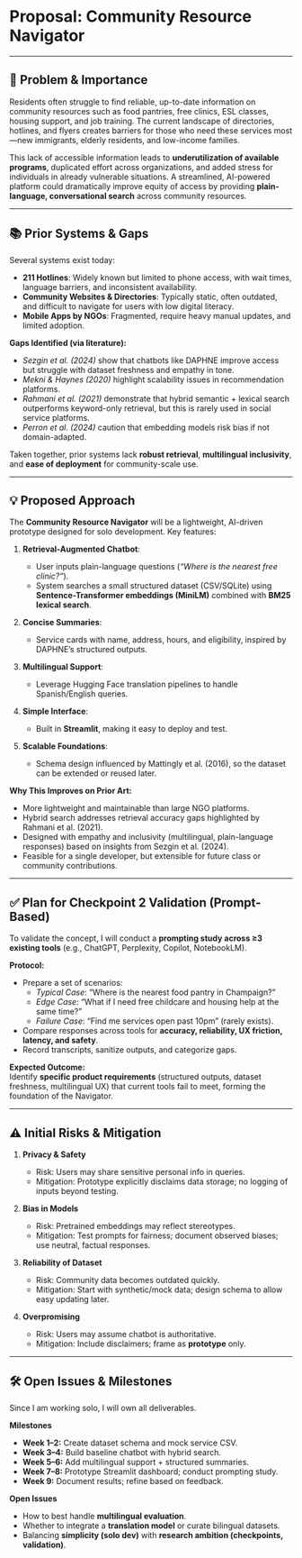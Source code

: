 # Proposal: Community Resource Navigator

---

## 📝 Problem & Importance
Residents often struggle to find reliable, up-to-date information on community resources such as food pantries, free clinics, ESL classes, housing support, and job training. The current landscape of directories, hotlines, and flyers creates barriers for those who need these services most—new immigrants, elderly residents, and low-income families.  

This lack of accessible information leads to **underutilization of available programs**, duplicated effort across organizations, and added stress for individuals in already vulnerable situations. A streamlined, AI-powered platform could dramatically improve equity of access by providing **plain-language, conversational search** across community resources.  

---

## 📚 Prior Systems & Gaps
Several systems exist today:

- **211 Hotlines**: Widely known but limited to phone access, with wait times, language barriers, and inconsistent availability.  
- **Community Websites & Directories**: Typically static, often outdated, and difficult to navigate for users with low digital literacy.  
- **Mobile Apps by NGOs**: Fragmented, require heavy manual updates, and limited adoption.  

**Gaps Identified (via literature):**
- *Sezgin et al. (2024)* show that chatbots like DAPHNE improve access but struggle with dataset freshness and empathy in tone.  
- *Mekni & Haynes (2020)* highlight scalability issues in recommendation platforms.  
- *Rahmani et al. (2021)* demonstrate that hybrid semantic + lexical search outperforms keyword-only retrieval, but this is rarely used in social service platforms.  
- *Perron et al. (2024)* caution that embedding models risk bias if not domain-adapted.  

Taken together, prior systems lack **robust retrieval**, **multilingual inclusivity**, and **ease of deployment** for community-scale use.

---

## 💡 Proposed Approach
The **Community Resource Navigator** will be a lightweight, AI-driven prototype designed for solo development. Key features:

1. **Retrieval-Augmented Chatbot**:  
   - User inputs plain-language questions (*“Where is the nearest free clinic?”*).  
   - System searches a small structured dataset (CSV/SQLite) using **Sentence-Transformer embeddings (MiniLM)** combined with **BM25 lexical search**.  

2. **Concise Summaries**:  
   - Service cards with name, address, hours, and eligibility, inspired by DAPHNE’s structured outputs.  

3. **Multilingual Support**:  
   - Leverage Hugging Face translation pipelines to handle Spanish/English queries.  

4. **Simple Interface**:  
   - Built in **Streamlit**, making it easy to deploy and test.  

5. **Scalable Foundations**:  
   - Schema design influenced by Mattingly et al. (2016), so the dataset can be extended or reused later.  

**Why This Improves on Prior Art:**
- More lightweight and maintainable than large NGO platforms.  
- Hybrid search addresses retrieval accuracy gaps highlighted by Rahmani et al. (2021).  
- Designed with empathy and inclusivity (multilingual, plain-language responses) based on insights from Sezgin et al. (2024).  
- Feasible for a single developer, but extensible for future class or community contributions.  

---

## ✅ Plan for Checkpoint 2 Validation (Prompt-Based)
To validate the concept, I will conduct a **prompting study across ≥3 existing tools** (e.g., ChatGPT, Perplexity, Copilot, NotebookLM).  

**Protocol:**  
- Prepare a set of scenarios:  
  - *Typical Case*: “Where is the nearest food pantry in Champaign?”  
  - *Edge Case*: “What if I need free childcare and housing help at the same time?”  
  - *Failure Case*: “Find me services open past 10pm” (rarely exists).  
- Compare responses across tools for **accuracy, reliability, UX friction, latency, and safety**.  
- Record transcripts, sanitize outputs, and categorize gaps.  

**Expected Outcome:**  
Identify **specific product requirements** (structured outputs, dataset freshness, multilingual UX) that current tools fail to meet, forming the foundation of the Navigator.  

---

## ⚠️ Initial Risks & Mitigation
1. **Privacy & Safety**  
   - Risk: Users may share sensitive personal info in queries.  
   - Mitigation: Prototype explicitly disclaims data storage; no logging of inputs beyond testing.  

2. **Bias in Models**  
   - Risk: Pretrained embeddings may reflect stereotypes.  
   - Mitigation: Test prompts for fairness; document observed biases; use neutral, factual responses.  

3. **Reliability of Dataset**  
   - Risk: Community data becomes outdated quickly.  
   - Mitigation: Start with synthetic/mock data; design schema to allow easy updating later.  

4. **Overpromising**  
   - Risk: Users may assume chatbot is authoritative.  
   - Mitigation: Include disclaimers; frame as **prototype** only.  

---

## 🛠️ Open Issues & Milestones
Since I am working solo, I will own all deliverables.  

**Milestones**  
- **Week 1–2:** Create dataset schema and mock service CSV.  
- **Week 3–4:** Build baseline chatbot with hybrid search.  
- **Week 5–6:** Add multilingual support + structured summaries.  
- **Week 7–8:** Prototype Streamlit dashboard; conduct prompting study.  
- **Week 9:** Document results; refine based on feedback.  

**Open Issues**  
- How to best handle **multilingual evaluation**.  
- Whether to integrate a **translation model** or curate bilingual datasets.  
- Balancing **simplicity (solo dev)** with **research ambition (checkpoints, validation)**.  
